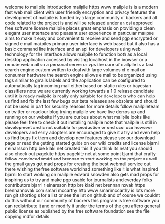 welcome to mailpile introduction mailpile https www mailpile is is a modern fast web mail client with user friendly encryption and privacy features the development of mailpile is funded by a large community of backers and all code related to the project is and will be released under an osi approved free software license mailpile places great emphasis on providing a clean elegant user interface and pleasant user experience in particular mailpile aims to make it easy and convenient to receive and send pgp encrypted or signed e mail mailpiles primary user interface is web based but it also has a basic command line interface and an api for developers using web technology for the interface allows mailpile to function both as a local desktop application accessed by visiting localhost in the browser or a remote web mail on a personal server or vps the core of mailpile is a fast search engine custom written to deal with large volumes of e mail on consumer hardware the search engine allows e mail to be organized using tags similar to gmails labels and the application can be configured to automatically tag incoming mail either based on static rules or bayesian classifiers note we are currently working towards a 1 0 release candidate until it is ready mailpile is really only suitable for developers who can help us find and fix the last few bugs our beta releases are obsolete and should not be used in part for security reasons for more details follow mailpileteam on twitter or read our blog trying mailpile we have live demos up and running on our website if you are curious about what mailpile looks like please feel free to check it out installing mailpile note that mailpile is still in development and is not suitable for production or end user use however developers and early adopters are encouraged to give it a try and even help us find bugs fix them and develop new features please see our download page or read the getting started guide on our wiki credits and license bjarni r einarsson http bre klaki net created this if you think its neat you should also check out pagekite https pagekite net at some point bjarni that crafty fellow convinced smári and brennan to start working on the project as well the gmail guys get mad props for creating the best webmail service out there wishing the free software world had something like it is what inspired bjarni to start working on mailpile edward snowden also gets mad props for inspiring us to try and make pgp usable for journalists and everday folks contributors bjarni r einarsson http bre klaki net brennan novak https brennannovak com smari mccarthy http www smarimccarthy is lots more run git shortlog s for a list or see the list on github and of course we couldnt do this without our community of backers this program is free software you can redistribute it and or modify it under the terms of the gnu affero general public license as published by the free software foundation see the file copying mdfor details